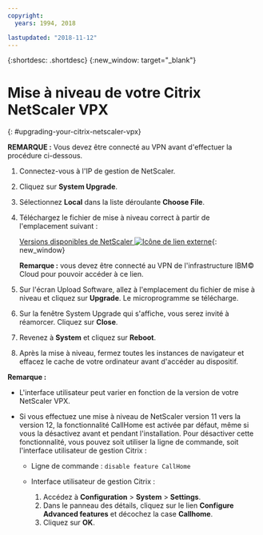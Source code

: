 ```yaml
---
copyright:
  years: 1994, 2018

lastupdated: "2018-11-12"
---
```


{:shortdesc: .shortdesc}
{:new_window: target="_blank"}

# Mise à niveau de votre Citrix NetScaler VPX
{: #upgrading-your-citrix-netscaler-vpx}

**REMARQUE :** Vous devez être connecté au VPN avant d'effectuer la procédure ci-dessous.

1. Connectez-vous à l'IP de gestion de NetScaler.
2. Cliquez sur **System Upgrade**.
4. Sélectionnez **Local** dans la liste déroulante **Choose File**. 
4. Téléchargez le fichier de mise à niveau correct à partir de l'emplacement suivant :

	[Versions disponibles de NetScaler ![Icône de lien externe](../../icons/launch-glyph.svg "Icône de lien externe")](http://downloads.softlayer.local/citrix/netscaler/){: new_window}
	
	**Remarque :** vous devez être connecté au VPN de l'infrastructure IBM© Cloud pour pouvoir accéder à ce lien.

5. Sur l'écran Upload Software, allez à l'emplacement du fichier de mise à niveau et cliquez sur **Upgrade**. Le microprogramme se télécharge.
6. Sur la fenêtre System Upgrade qui s'affiche, vous serez invité à réamorcer. Cliquez sur **Close**.
7. Revenez à **System** et cliquez sur **Reboot**.
8. Après la mise à niveau, fermez toutes les instances de navigateur et effacez le cache de votre ordinateur avant d'accéder au dispositif.

**Remarque :** 

* L'interface utilisateur peut varier en fonction de la version de votre NetScaler VPX.
* Si vous effectuez une mise à niveau de NetScaler version 11 vers la version 12, la fonctionnalité CallHome est activée par défaut, même si vous la désactivez avant et pendant l'installation. Pour désactiver cette fonctionnalité, vous pouvez soit utiliser la ligne de commande, soit l'interface utilisateur de gestion Citrix : 
    
   * Ligne de commande : `disable feature CallHome`
   * Interface utilisateur de gestion Citrix : 
     
     1. Accédez à **Configuration** > **System** > **Settings**.
     2. Dans le panneau des détails, cliquez sur le lien **Configure Advanced features** et décochez la case **Callhome**.
     3. Cliquez sur **OK**.
